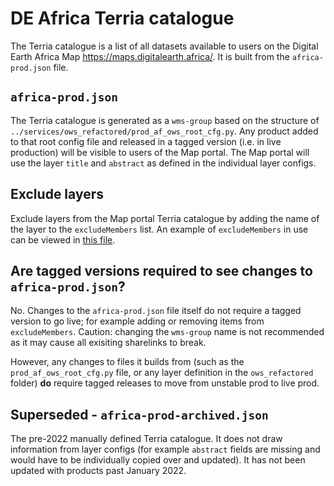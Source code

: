 # DE Africa Terria catalogue

The Terria catalogue is a list of all datasets available to users on the Digital Earth Africa Map https://maps.digitalearth.africa/. 
It is built from the `africa-prod.json` file.

## `africa-prod.json`

The Terria catalogue is generated as a `wms-group` based on the structure of `../services/ows_refactored/prod_af_ows_root_cfg.py`. 
Any product added to that root config file and released in a tagged version (i.e. in live production) will be visible to users of the Map portal. The Map portal will use the layer `title` and `abstract` as defined in the individual layer configs.

## Exclude layers 

Exclude layers from the Map portal Terria catalogue by adding the name of the layer to the `excludeMembers` list. An example of `excludeMembers` in use can be viewed in [this file](https://github.com/GeoscienceAustralia/dea-config/blob/master/dev/terria/terria-cube-v8.json).

## Are tagged versions required to see changes to `africa-prod.json`?

No. Changes to the `africa-prod.json` file itself do not require a tagged version to go live; for example adding or removing items from `excludeMembers`. Caution: changing the `wms-group` name is not recommended as it may cause all exisiting sharelinks to break.

However, any changes to files it builds from (such as the `prod_af_ows_root_cfg.py` file, or any layer definition in the `ows_refactored` folder) **do** require tagged releases to move from unstable prod to live prod.

## Superseded - `africa-prod-archived.json`

The pre-2022 manually defined Terria catalogue. It does not draw information from layer configs (for example `abstract` fields are missing and would have to be individually copied over and updated). It has not been updated with products past January 2022.
